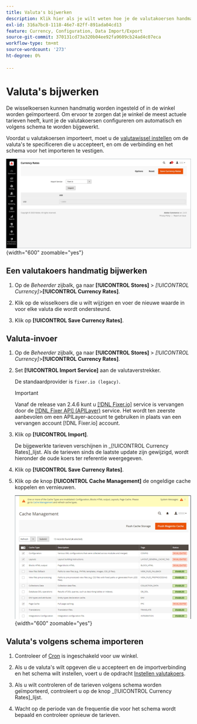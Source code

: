 ```yaml
---
title: Valuta's bijwerken
description: Klik hier als je wilt weten hoe je de valutakoersen handmatig instelt of ze in je winkel importeert.
exl-id: 316a7bc8-1118-46e7-82ff-891ada04cd13
feature: Currency, Configuration, Data Import/Export
source-git-commit: 370131cd73a320b04ee92fa9609cb24ad4c07eca
workflow-type: tm+mt
source-wordcount: '273'
ht-degree: 0%

---
```


# Valuta&#39;s bijwerken

De wisselkoersen kunnen handmatig worden ingesteld of in de winkel worden geïmporteerd. Om ervoor te zorgen dat je winkel de meest actuele tarieven heeft, kunt je de valutakoersen configureren om automatisch en volgens schema te worden bijgewerkt.

Voordat u valutakoersen importeert, moet u de [valutawissel instellen](currency-configuration.md) om de valuta&#39;s te specificeren die u accepteert, en om de verbinding en het schema voor het importeren te vestigen.

![Valuta](./assets/stores-currency-rate-update.png){width="600" zoomable="yes"}

## Een valutakoers handmatig bijwerken

1. Op de _Beheerder_ zijbalk, ga naar **[!UICONTROL Stores]** > _[!UICONTROL Currency]_>**[!UICONTROL Currency Rates]**.

1. Klik op de wisselkoers die u wilt wijzigen en voer de nieuwe waarde in voor elke valuta die wordt ondersteund.

1. Klik op **[!UICONTROL Save Currency Rates]**.

## Valuta-invoer

1. Op de _Beheerder_ zijbalk, ga naar **[!UICONTROL Stores]** > _[!UICONTROL Currency]_>**[!UICONTROL Currency Rates]**.

1. Set **[!UICONTROL Import Service]** aan de valutaverstrekker.

   De standaardprovider is `fixer.io (legacy)`.

   >[!IMPORTANT]
   >
   >Vanaf de release van 2.4.6 kunt u [[!DNL Fixer.io]](https://fixer.io/) service is vervangen door de [[!DNL Fixer API] (APILayer)](https://apilayer.com/marketplace/fixer-api) service. Het wordt ten zeerste aanbevolen om een APILayer-account te gebruiken in plaats van een vervangen account [!DNL Fixer.io] account.

1. Klik op **[!UICONTROL Import]**.

   De bijgewerkte tarieven verschijnen in _[!UICONTROL Currency Rates]_lijst. Als de tarieven sinds de laatste update zijn gewijzigd, wordt hieronder de oude koers ter referentie weergegeven.

1. Klik op **[!UICONTROL Save Currency Rates]**.

1. Klik op de knop **[!UICONTROL Cache Management]** de ongeldige cache koppelen en vernieuwen.

   ![Systeembericht - de ongeldige cache vernieuwen](./assets/currency-cache-update.png){width="600" zoomable="yes"}

## Valuta&#39;s volgens schema importeren

1. Controleer of [Cron](../systems/cron.md) is ingeschakeld voor uw winkel.

1. Als u de valuta&#39;s wilt opgeven die u accepteert en de importverbinding en het schema wilt instellen, voert u de opdracht [Instellen valutakoers](currency-configuration.md).

1. Als u wilt controleren of de tarieven volgens schema worden geïmporteerd, controleert u op de knop _[!UICONTROL Currency Rates]_lijst.

1. Wacht op de periode van de frequentie die voor het schema wordt bepaald en controleer opnieuw de tarieven.
